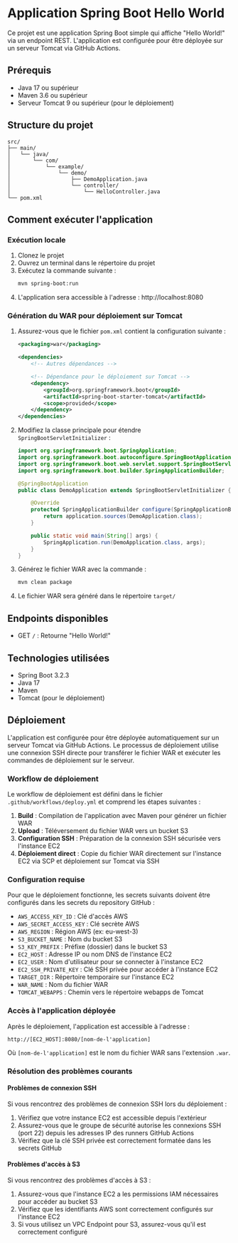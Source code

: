 # Application Spring Boot Hello World

Ce projet est une application Spring Boot simple qui affiche "Hello World!" via un endpoint REST. L'application est configurée pour être déployée sur un serveur Tomcat via GitHub Actions.

## Prérequis

- Java 17 ou supérieur
- Maven 3.6 ou supérieur
- Serveur Tomcat 9 ou supérieur (pour le déploiement)

## Structure du projet

```
src/
├── main/
│   └── java/
│       └── com/
│           └── example/
│               └── demo/
│                   ├── DemoApplication.java
│                   └── controller/
│                       └── HelloController.java
└── pom.xml
```

## Comment exécuter l'application

### Exécution locale

1. Clonez le projet
2. Ouvrez un terminal dans le répertoire du projet
3. Exécutez la commande suivante :
   ```bash
   mvn spring-boot:run
   ```
4. L'application sera accessible à l'adresse : http://localhost:8080

### Génération du WAR pour déploiement sur Tomcat

1. Assurez-vous que le fichier `pom.xml` contient la configuration suivante :
   ```xml
   <packaging>war</packaging>

   <dependencies>
       <!-- Autres dépendances -->

       <!-- Dépendance pour le déploiement sur Tomcat -->
       <dependency>
           <groupId>org.springframework.boot</groupId>
           <artifactId>spring-boot-starter-tomcat</artifactId>
           <scope>provided</scope>
       </dependency>
   </dependencies>
   ```

2. Modifiez la classe principale pour étendre `SpringBootServletInitializer` :
   ```java
   import org.springframework.boot.SpringApplication;
   import org.springframework.boot.autoconfigure.SpringBootApplication;
   import org.springframework.boot.web.servlet.support.SpringBootServletInitializer;
   import org.springframework.boot.builder.SpringApplicationBuilder;

   @SpringBootApplication
   public class DemoApplication extends SpringBootServletInitializer {

       @Override
       protected SpringApplicationBuilder configure(SpringApplicationBuilder application) {
           return application.sources(DemoApplication.class);
       }

       public static void main(String[] args) {
           SpringApplication.run(DemoApplication.class, args);
       }
   }
   ```

3. Générez le fichier WAR avec la commande :
   ```bash
   mvn clean package
   ```

4. Le fichier WAR sera généré dans le répertoire `target/`

## Endpoints disponibles

- GET `/` : Retourne "Hello World!"

## Technologies utilisées

- Spring Boot 3.2.3
- Java 17
- Maven
- Tomcat (pour le déploiement)

## Déploiement

L'application est configurée pour être déployée automatiquement sur un serveur Tomcat via GitHub Actions. Le processus de déploiement utilise une connexion SSH directe pour transférer le fichier WAR et exécuter les commandes de déploiement sur le serveur.

### Workflow de déploiement

Le workflow de déploiement est défini dans le fichier `.github/workflows/deploy.yml` et comprend les étapes suivantes :

1. **Build** : Compilation de l'application avec Maven pour générer un fichier WAR
2. **Upload** : Téléversement du fichier WAR vers un bucket S3
3. **Configuration SSH** : Préparation de la connexion SSH sécurisée vers l'instance EC2
4. **Déploiement direct** : Copie du fichier WAR directement sur l'instance EC2 via SCP et déploiement sur Tomcat via SSH

### Configuration requise

Pour que le déploiement fonctionne, les secrets suivants doivent être configurés dans les secrets du repository GitHub :

- `AWS_ACCESS_KEY_ID` : Clé d'accès AWS
- `AWS_SECRET_ACCESS_KEY` : Clé secrète AWS
- `AWS_REGION` : Région AWS (ex: eu-west-3)
- `S3_BUCKET_NAME` : Nom du bucket S3
- `S3_KEY_PREFIX` : Préfixe (dossier) dans le bucket S3
- `EC2_HOST` : Adresse IP ou nom DNS de l'instance EC2
- `EC2_USER` : Nom d'utilisateur pour se connecter à l'instance EC2
- `EC2_SSH_PRIVATE_KEY` : Clé SSH privée pour accéder à l'instance EC2
- `TARGET_DIR` : Répertoire temporaire sur l'instance EC2
- `WAR_NAME` : Nom du fichier WAR
- `TOMCAT_WEBAPPS` : Chemin vers le répertoire webapps de Tomcat

### Accès à l'application déployée

Après le déploiement, l'application est accessible à l'adresse :

```
http://[EC2_HOST]:8080/[nom-de-l'application]
```

Où `[nom-de-l'application]` est le nom du fichier WAR sans l'extension `.war`.

### Résolution des problèmes courants

#### Problèmes de connexion SSH

Si vous rencontrez des problèmes de connexion SSH lors du déploiement :

1. Vérifiez que votre instance EC2 est accessible depuis l'extérieur
2. Assurez-vous que le groupe de sécurité autorise les connexions SSH (port 22) depuis les adresses IP des runners GitHub Actions
3. Vérifiez que la clé SSH privée est correctement formatée dans les secrets GitHub

#### Problèmes d'accès à S3

Si vous rencontrez des problèmes d'accès à S3 :

1. Assurez-vous que l'instance EC2 a les permissions IAM nécessaires pour accéder au bucket S3
2. Vérifiez que les identifiants AWS sont correctement configurés sur l'instance EC2
3. Si vous utilisez un VPC Endpoint pour S3, assurez-vous qu'il est correctement configuré